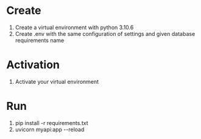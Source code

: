# Create
1. Create a virtual environment with python 3.10.6
2. Create .env with the same configuration of settings and given database requirements name

# Activation
1. Activate your virtual environment

# Run
1. pip install -r requirements.txt
2. uvicorn myapi:app --reload